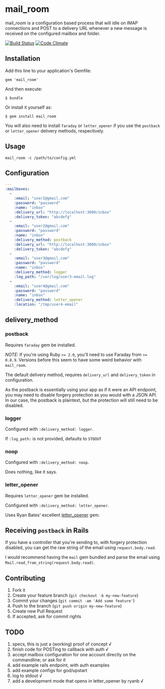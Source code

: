 # mail_room #

mail_room is a configuration based process that will idle on IMAP connections and POST to a delivery URL whenever a new message is received on the configured mailbox and folder.

[![Build Status](https://travis-ci.org/tpitale/mail_room.png?branch=master)](https://travis-ci.org/tpitale/mail_room)
[![Code Climate](https://codeclimate.com/github/tpitale/mail_room.png)](https://codeclimate.com/github/tpitale/mail_room)

## Installation ##

Add this line to your application's Gemfile:

    gem 'mail_room'

And then execute:

    $ bundle

Or install it yourself as:

    $ gem install mail_room

You will also need to install `faraday` or `letter_opener` if you use the `postback` or `letter_opener` delivery methods, respectively.

## Usage ##

    mail_room -c /path/to/config.yml

## Configuration ##

```yaml
---
:mailboxes:
  -
    :email: "user1@gmail.com"
    :password: "password"
    :name: "inbox"
    :delivery_url: "http://localhost:3000/inbox"
    :delivery_token: "abcdefg"
  -
    :email: "user2@gmail.com"
    :password: "password"
    :name: "inbox"
    :delivery_method: postback
    :delivery_url: "http://localhost:3000/inbox"
    :delivery_token: "abcdefg"
  -
    :email: "user3@gmail.com"
    :password: "password"
    :name: "inbox"
    :delivery_method: logger
    :log_path: "/var/log/user3-email.log"
  -
    :email: "user4@gmail.com"
    :password: "password"
    :name: "inbox"
    :delivery_method: letter_opener
    :location: "/tmp/user4-email"
```

## delivery_method ##

### postback ###

Requires `faraday` gem be installed.

*NOTE:* If you're using Ruby `>= 2.0`, you'll need to use Faraday from `>= 0.8.9`. Versions before this seem to have some weird behavior with `mail_room`.

The default delivery method, requires `delivery_url` and `delivery_token` in 
configuration.

As the postback is essentially using your app as if it were an API endpoint, 
you may need to disable forgery protection as you would with a JSON API. In 
our case, the postback is plaintext, but the protection will still need to be 
disabled.

### logger ###

Configured with `:delivery_method: logger`.

If `:log_path:` is not provided, defaults to `STDOUT`

### noop ###

Configured with `:delivery_method: noop`.

Does nothing, like it says.

### letter_opener ###

Requires `letter_opener` gem be installed.

Configured with `:delivery_method: letter_opener`.

Uses Ryan Bates' excellent [letter_opener](https://github.com/ryanb/letter_opener) gem.

## Receiving `postback` in Rails ##

If you have a controller that you're sending to, with forgery protection
disabled, you can get the raw string of the email using `request.body.read`.

I would recommend having the `mail` gem bundled and parse the email using
`Mail.read_from_string(request.body.read)`.

## Contributing ##

1. Fork it
2. Create your feature branch (`git checkout -b my-new-feature`)
3. Commit your changes (`git commit -am 'Add some feature'`)
4. Push to the branch (`git push origin my-new-feature`)
5. Create new Pull Request
6. If accepted, ask for commit rights

## TODO ##

1. specs, this is just a (working) proof of concept √
2. finish code for POSTing to callback with auth √
3. accept mailbox configuration for one account directly on the commandline; or ask for it
4. add example rails endpoint, with auth examples
5. add example configs for god/upstart
6. log to stdout √
7. add a development mode that opens in letter_opener by ryanb √
